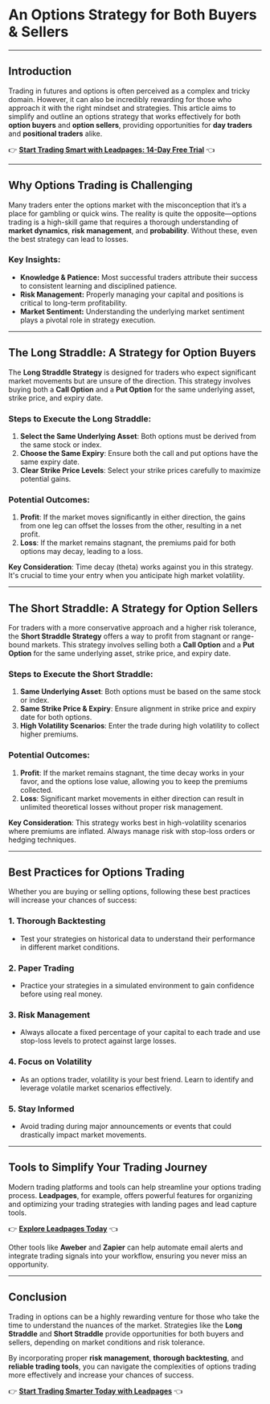 # An Options Strategy for Both Buyers & Sellers

---

## Introduction

Trading in futures and options is often perceived as a complex and tricky domain. However, it can also be incredibly rewarding for those who approach it with the right mindset and strategies. This article aims to simplify and outline an options strategy that works effectively for both **option buyers** and **option sellers**, providing opportunities for **day traders** and **positional traders** alike.

👉 **[Start Trading Smart with Leadpages: 14-Day Free Trial](https://bit.ly/LEadPages)** 👈

---

## Why Options Trading is Challenging

Many traders enter the options market with the misconception that it’s a place for gambling or quick wins. The reality is quite the opposite—options trading is a high-skill game that requires a thorough understanding of **market dynamics**, **risk management**, and **probability**. Without these, even the best strategy can lead to losses.

### Key Insights:
- **Knowledge & Patience:** Most successful traders attribute their success to consistent learning and disciplined patience.
- **Risk Management:** Properly managing your capital and positions is critical to long-term profitability.
- **Market Sentiment:** Understanding the underlying market sentiment plays a pivotal role in strategy execution.

---

## The Long Straddle: A Strategy for Option Buyers

The **Long Straddle Strategy** is designed for traders who expect significant market movements but are unsure of the direction. This strategy involves buying both a **Call Option** and a **Put Option** for the same underlying asset, strike price, and expiry date.

### Steps to Execute the Long Straddle:
1. **Select the Same Underlying Asset**: Both options must be derived from the same stock or index.
2. **Choose the Same Expiry**: Ensure both the call and put options have the same expiry date.
3. **Clear Strike Price Levels**: Select your strike prices carefully to maximize potential gains.

### Potential Outcomes:
1. **Profit**: If the market moves significantly in either direction, the gains from one leg can offset the losses from the other, resulting in a net profit.
2. **Loss**: If the market remains stagnant, the premiums paid for both options may decay, leading to a loss.

**Key Consideration**: Time decay (theta) works against you in this strategy. It's crucial to time your entry when you anticipate high market volatility.

---

## The Short Straddle: A Strategy for Option Sellers

For traders with a more conservative approach and a higher risk tolerance, the **Short Straddle Strategy** offers a way to profit from stagnant or range-bound markets. This strategy involves selling both a **Call Option** and a **Put Option** for the same underlying asset, strike price, and expiry date.

### Steps to Execute the Short Straddle:
1. **Same Underlying Asset**: Both options must be based on the same stock or index.
2. **Same Strike Price & Expiry**: Ensure alignment in strike price and expiry date for both options.
3. **High Volatility Scenarios**: Enter the trade during high volatility to collect higher premiums.

### Potential Outcomes:
1. **Profit**: If the market remains stagnant, the time decay works in your favor, and the options lose value, allowing you to keep the premiums collected.
2. **Loss**: Significant market movements in either direction can result in unlimited theoretical losses without proper risk management.

**Key Consideration**: This strategy works best in high-volatility scenarios where premiums are inflated. Always manage risk with stop-loss orders or hedging techniques.

---

## Best Practices for Options Trading

Whether you are buying or selling options, following these best practices will increase your chances of success:

### 1. **Thorough Backtesting**
   - Test your strategies on historical data to understand their performance in different market conditions.

### 2. **Paper Trading**
   - Practice your strategies in a simulated environment to gain confidence before using real money.

### 3. **Risk Management**
   - Always allocate a fixed percentage of your capital to each trade and use stop-loss levels to protect against large losses.

### 4. **Focus on Volatility**
   - As an options trader, volatility is your best friend. Learn to identify and leverage volatile market scenarios effectively.

### 5. **Stay Informed**
   - Avoid trading during major announcements or events that could drastically impact market movements.

---

## Tools to Simplify Your Trading Journey

Modern trading platforms and tools can help streamline your options trading process. **Leadpages**, for example, offers powerful features for organizing and optimizing your trading strategies with landing pages and lead capture tools.

👉 **[Explore Leadpages Today](https://bit.ly/LEadPages)** 👈

Other tools like **Aweber** and **Zapier** can help automate email alerts and integrate trading signals into your workflow, ensuring you never miss an opportunity.

---

## Conclusion

Trading in options can be a highly rewarding venture for those who take the time to understand the nuances of the market. Strategies like the **Long Straddle** and **Short Straddle** provide opportunities for both buyers and sellers, depending on market conditions and risk tolerance.

By incorporating proper **risk management**, **thorough backtesting**, and **reliable trading tools**, you can navigate the complexities of options trading more effectively and increase your chances of success.

👉 **[Start Trading Smarter Today with Leadpages](https://bit.ly/LEadPages)** 👈
